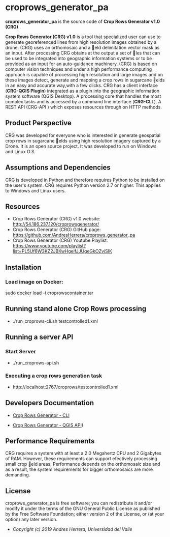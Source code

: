 # croprows_generator_pa

**croprows_generator_pa** is the source code of **Crop Rows Generator v1.0 (CRG)** .

**Crop Rows Generator (CRG) v1.0** is a tool that specialized user can use to generate georeferenced lines from high resolution images obtained by a drone. (CRG) uses an orthomosaic and a eld delimitation vector mask as an input. After processing CRG obtains at the output a set of les that can be used to be integrated into geographic information systems or to be provided as an input for an auto-guidance machinery. (CRG) is based on computer vision techniques and under a high performance computing approach is capable of processing high resolution and large images and on these images detect, generate and mapping a crop rows in sugarcane elds in an easy and accurate way,with a few clicks. CRG has a client interface (**CRG-QGIS Plugin**) integrated as a plugin into the geographic information system software (QGIS Desktop). A processing core that handles the most complex tasks and is accessed by a command line interface (**CRG-CLI** ). A REST API (CRG-API ) which exposes resources through on HTTP methods.

## Product Perspective

CRG was developed for everyone who is interested in generate geospatial crop rows in sugarcane elds using high resolution imagery captured by a Drone. It is an open source project. It was developed to run on Windows and Linux O.S.

## Assumptions and Dependencies

CRG is developed in Python and therefore requires Python to be installed on the user's system. CRG requires Python version 2.7 or higher. This applies to Windows and Linux users.

## Resources

- Crop Rows Generator (CRG) v1.0 website:
http://54.186.237.120/croprowsgenerator/
- Crop Rows Generator (CRG) GitHub page:
https://github.com/AndresHerrera/croprows_generator_pa
- Crop Rows Generator (CRG) Youtube Playlist:
https://www.youtube.com/playlist?list=PL5Uf6W3KZ2JBKwHgeifJJUgeGkOZviSIK

## Installation

### Load image on Docker:
sudo docker load -i croprowscontainer.tar

## Running stand alone Crop Rows processing

* ./run_croprows-cli.sh testcontrolled1.xml

## Running a server API

### Start Server

* ./run_croprows-api.sh

### Executing a crop rows generation task

* http://localhost:2767/croprows/testcontrolled1.xml

## Developers Documentation

- [Crop Rows Generator - CLI](http://54.186.237.120/croprowsgenerator/crg_cli/html/index.html)

- [Crop Rows Generator - QGIS API](http://54.186.237.120/croprowsgenerator/crg_plugin/html/index.html))

## Performance Requirements

CRG requires a system with at least a 2.0 Megahertz CPU and 2 Gigabytes of RAM. However, these requirements can support efectively processing small crop eld areas. Performance depends on the orthomosaic size and as a result, the system requirements for bigger orthomosaics are more demanding.

## License

  
croprows_generator_pa is free software; you can redistribute it and/or modify it under the terms of the GNU General Public License as published by the Free Software Foundation; either version 2 of the License, or (at your option) any later version.


* <em>Copyright (c) 2019 Andres Herrera, Universidad del Valle</em>
